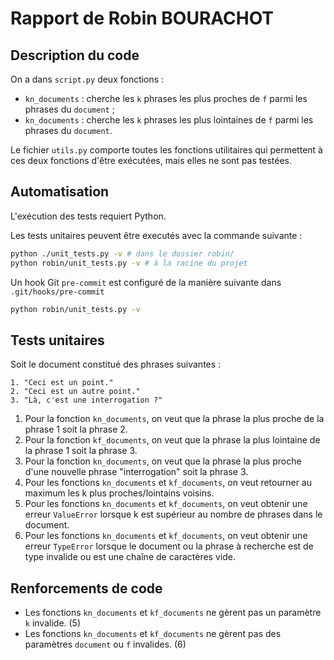 # Rapport de Robin BOURACHOT

## Description du code

On a dans `script.py` deux fonctions :
- `kn_documents` : cherche les `k` phrases les plus proches de `f` parmi les phrases du `document` ;
- `kn_documents` : cherche les `k` phrases les plus lointaines de `f` parmi les phrases du `document`.

Le fichier `utils.py` comporte toutes les fonctions utilitaires qui permettent à ces deux fonctions d'être exécutées, mais elles ne sont pas testées.

## Automatisation

L'exécution des tests requiert Python.

Les tests unitaires peuvent être executés avec la commande suivante :
```bash
python ./unit_tests.py -v # dans le dossier robin/
python robin/unit_tests.py -v # à la racine du projet
```

Un hook Git `pre-commit` est configuré de la manière suivante dans `.git/hooks/pre-commit`
```bash
python robin/unit_tests.py -v
```

## Tests unitaires

Soit le document constitué des phrases suivantes :
```
1. "Ceci est un point."
2. "Ceci est un autre point."
3. "Là, c'est une interrogation ?"
```

1. Pour la fonction `kn_documents`, on veut que la phrase la plus proche de la phrase 1 soit la phrase 2.
2. Pour la fonction `kf_documents`, on veut que la phrase la plus lointaine de la phrase 1 soit la phrase 3.
3. Pour la fonction `kn_documents`, on veut que la phrase la plus proche d'une nouvelle phrase "interrogation" soit la phrase 3.
4. Pour les fonctions `kn_documents` et `kf_documents`, on veut retourner au maximum les k plus proches/lointains voisins.
5. Pour les fonctions `kn_documents` et `kf_documents`, on veut obtenir une erreur `ValueError` lorsque k est supérieur au nombre de phrases dans le document.
5. Pour les fonctions `kn_documents` et `kf_documents`, on veut obtenir une erreur `TypeError` lorsque le document ou la phrase à recherche est de type invalide ou est une chaîne de caractères vide.

## Renforcements de code

- Les fonctions `kn_documents` et `kf_documents` ne gèrent pas un paramètre `k` invalide. (5)
- Les fonctions `kn_documents` et `kf_documents` ne gèrent pas des paramètres `document` ou `f` invalides. (6)
